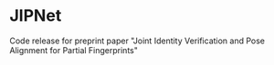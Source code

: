 # JIPNet
Code release for preprint paper "Joint Identity Verification and Pose Alignment for Partial Fingerprints"
